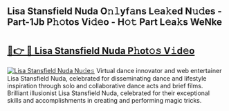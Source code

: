 ## Lisa Stansfield Nuda O𝚗𝚕yf𝚊ns L𝚎a𝚔ed N𝚞𝚍es - Part-1Jb P𝚑𝚘tos Vi𝚍𝚎o - H𝚘𝚝 Part L𝚎a𝚔s WeNke

# <h2><a href="http://kfe75q.oniu.top/?m=Lisa+Stansfield+Nuda">🔗👉 🔴 Lisa Stansfield Nuda P𝚑ot𝚘𝚜 V𝚒d𝚎o</a></h2>

[![Lisa Stansfield Nuda Nu𝚍e𝚜](https://i.imgur.com/0qMVB7G.gif)](http://kfe75q.oniu.top/?m=Lisa+Stansfield+Nuda)
Virtual dance innovator and web entertainer Lisa Stansfield Nuda, celebrated for disseminating dance and lifestyle inspiration through solo and collaborative dance acts and brief films. Brilliant illusionist Lisa Stansfield Nuda, celebrated for their exceptional skills and accomplishments in creating and performing magic tricks.  
